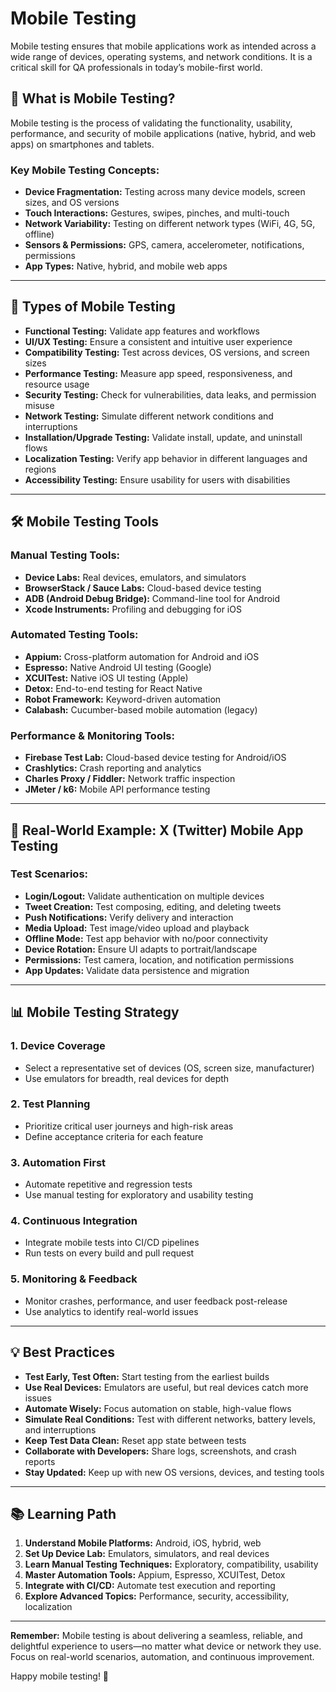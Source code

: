 # Mobile Testing

Mobile testing ensures that mobile applications work as intended across a wide range of devices, operating systems, and network conditions. It is a critical skill for QA professionals in today’s mobile-first world.

## 🎯 What is Mobile Testing?

Mobile testing is the process of validating the functionality, usability, performance, and security of mobile applications (native, hybrid, and web apps) on smartphones and tablets.

### **Key Mobile Testing Concepts:**
- **Device Fragmentation:** Testing across many device models, screen sizes, and OS versions
- **Touch Interactions:** Gestures, swipes, pinches, and multi-touch
- **Network Variability:** Testing on different network types (WiFi, 4G, 5G, offline)
- **Sensors & Permissions:** GPS, camera, accelerometer, notifications, permissions
- **App Types:** Native, hybrid, and mobile web apps

---

## 🧪 Types of Mobile Testing
- **Functional Testing:** Validate app features and workflows
- **UI/UX Testing:** Ensure a consistent and intuitive user experience
- **Compatibility Testing:** Test across devices, OS versions, and screen sizes
- **Performance Testing:** Measure app speed, responsiveness, and resource usage
- **Security Testing:** Check for vulnerabilities, data leaks, and permission misuse
- **Network Testing:** Simulate different network conditions and interruptions
- **Installation/Upgrade Testing:** Validate install, update, and uninstall flows
- **Localization Testing:** Verify app behavior in different languages and regions
- **Accessibility Testing:** Ensure usability for users with disabilities

---

## 🛠️ Mobile Testing Tools

### **Manual Testing Tools:**
- **Device Labs:** Real devices, emulators, and simulators
- **BrowserStack / Sauce Labs:** Cloud-based device testing
- **ADB (Android Debug Bridge):** Command-line tool for Android
- **Xcode Instruments:** Profiling and debugging for iOS

### **Automated Testing Tools:**
- **Appium:** Cross-platform automation for Android and iOS
- **Espresso:** Native Android UI testing (Google)
- **XCUITest:** Native iOS UI testing (Apple)
- **Detox:** End-to-end testing for React Native
- **Robot Framework:** Keyword-driven automation
- **Calabash:** Cucumber-based mobile automation (legacy)

### **Performance & Monitoring Tools:**
- **Firebase Test Lab:** Cloud-based device testing for Android/iOS
- **Crashlytics:** Crash reporting and analytics
- **Charles Proxy / Fiddler:** Network traffic inspection
- **JMeter / k6:** Mobile API performance testing

---

## 📱 Real-World Example: X (Twitter) Mobile App Testing

### **Test Scenarios:**
- **Login/Logout:** Validate authentication on multiple devices
- **Tweet Creation:** Test composing, editing, and deleting tweets
- **Push Notifications:** Verify delivery and interaction
- **Media Upload:** Test image/video upload and playback
- **Offline Mode:** Test app behavior with no/poor connectivity
- **Device Rotation:** Ensure UI adapts to portrait/landscape
- **Permissions:** Test camera, location, and notification permissions
- **App Updates:** Validate data persistence and migration

---

## 📊 Mobile Testing Strategy

### **1. Device Coverage**
- Select a representative set of devices (OS, screen size, manufacturer)
- Use emulators for breadth, real devices for depth

### **2. Test Planning**
- Prioritize critical user journeys and high-risk areas
- Define acceptance criteria for each feature

### **3. Automation First**
- Automate repetitive and regression tests
- Use manual testing for exploratory and usability testing

### **4. Continuous Integration**
- Integrate mobile tests into CI/CD pipelines
- Run tests on every build and pull request

### **5. Monitoring & Feedback**
- Monitor crashes, performance, and user feedback post-release
- Use analytics to identify real-world issues

---

## 💡 Best Practices
- **Test Early, Test Often:** Start testing from the earliest builds
- **Use Real Devices:** Emulators are useful, but real devices catch more issues
- **Automate Wisely:** Focus automation on stable, high-value flows
- **Simulate Real Conditions:** Test with different networks, battery levels, and interruptions
- **Keep Test Data Clean:** Reset app state between tests
- **Collaborate with Developers:** Share logs, screenshots, and crash reports
- **Stay Updated:** Keep up with new OS versions, devices, and testing tools

---

## 📚 Learning Path

1. **Understand Mobile Platforms:** Android, iOS, hybrid, web
2. **Set Up Device Lab:** Emulators, simulators, and real devices
3. **Learn Manual Testing Techniques:** Exploratory, compatibility, usability
4. **Master Automation Tools:** Appium, Espresso, XCUITest, Detox
5. **Integrate with CI/CD:** Automate test execution and reporting
6. **Explore Advanced Topics:** Performance, security, accessibility, localization

---

**Remember:** Mobile testing is about delivering a seamless, reliable, and delightful experience to users—no matter what device or network they use. Focus on real-world scenarios, automation, and continuous improvement.

Happy mobile testing! 🚀
